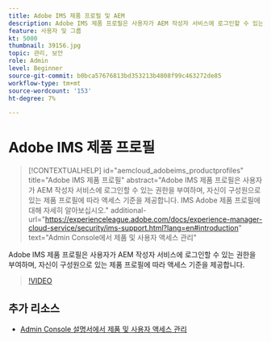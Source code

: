 ```yaml
---
title: Adobe IMS 제품 프로필 및 AEM
description: Adobe IMS 제품 프로필은 사용자가 AEM 작성자 서비스에 로그인할 수 있는 권한을 부여하며, 자신이 구성원으로 있는 제품 프로필에 따라 액세스 기준을 제공합니다.
feature: 사용자 및 그룹
kt: 5000
thumbnail: 39156.jpg
topic: 관리, 보안
role: Admin
level: Beginner
source-git-commit: b0bca57676813bd353213b4808f99c463272de85
workflow-type: tm+mt
source-wordcount: '153'
ht-degree: 7%

---
```



# Adobe IMS 제품 프로필

>[!CONTEXTUALHELP]
>id="aemcloud_adobeims_productprofiles"
>title="Adobe IMS 제품 프로필"
>abstract="Adobe IMS 제품 프로필은 사용자가 AEM 작성자 서비스에 로그인할 수 있는 권한을 부여하며, 자신이 구성원으로 있는 제품 프로필에 따라 액세스 기준을 제공합니다. IMS Adobe 제품 프로필에 대해 자세히 알아보십시오."
>additional-url="https://experienceleague.adobe.com/docs/experience-manager-cloud-service/security/ims-support.html?lang=en#introduction" text="Admin Console에서 제품 및 사용자 액세스 관리"

Adobe IMS 제품 프로필은 사용자가 AEM 작성자 서비스에 로그인할 수 있는 권한을 부여하며, 자신이 구성원으로 있는 제품 프로필에 따라 액세스 기준을 제공합니다.

>[!VIDEO](https://video.tv.adobe.com/v/39156/?quality=12&learn=on)

## 추가 리소스

+ [Admin Console 설명서에서 제품 및 사용자 액세스 관리](https://docs.adobe.com/content/help/en/experience-manager-cloud-service/security/ims-support.html#managing-products-and-user-access-in-admin-console)

